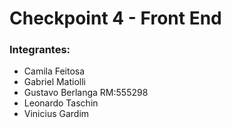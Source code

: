 <h1>Checkpoint 4 - Front End</h1>

<h3>Integrantes:</h3>
<ul>
  <li>Camila Feitosa</li>
  <li>Gabriel Matiolli</li>
  <li>Gustavo Berlanga RM:555298</li>
  <li>Leonardo Taschin</li>
  <li>Vinicius Gardim</li>
</ul>
